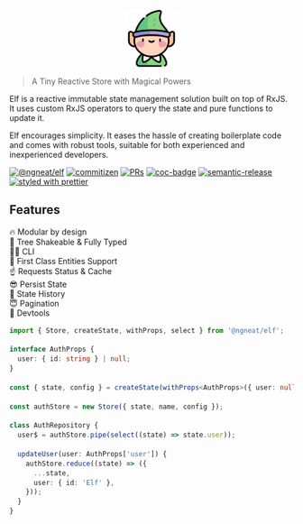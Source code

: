 <p align="center">
 <img width="20%" height="20%" src="elf.png">
</p>

> A Tiny Reactive Store with Magical Powers

Elf is a reactive immutable state management solution built on top of RxJS. It uses custom RxJS operators to query the state and pure functions to update it.

Elf encourages simplicity. It eases the hassle of creating boilerplate code and comes with robust tools, suitable for both experienced and inexperienced developers.

[![@ngneat/elf](https://github.com/ngneat/elf/actions/workflows/ci.yml/badge.svg)](https://github.com/ngneat/elf/actions/workflows/ci.yml)
[![commitizen](https://img.shields.io/badge/commitizen-friendly-brightgreen.svg?style=flat-square)]()
[![PRs](https://img.shields.io/badge/PRs-welcome-brightgreen.svg?style=flat-square)]()
[![coc-badge](https://img.shields.io/badge/codeof-conduct-ff69b4.svg?style=flat-square)]()
[![semantic-release](https://img.shields.io/badge/%20%20%F0%9F%93%A6%F0%9F%9A%80-semantic--release-e5079.svg?style=flat-square)](https://github.com/semantic-release/semantic-release)
[![styled with prettier](https://img.shields.io/badge/styled_with-prettier-ff69b4.svg?style=flat-square)](https://github.com/prettier/prettier)

## Features

🔥 Modular by design <br>
🌴 Tree Shakeable & Fully Typed <br>
👨‍💻 CLI <br>
👩‍ First Class Entities Support<br>
☝️ Requests Status & Cache <br>
😎 Persist State<br>
🥰 State History<br>
😇 Pagination<br>
🐞 Devtools

```ts
import { Store, createState, withProps, select } from '@ngneat/elf';

interface AuthProps {
  user: { id: string } | null;
}

const { state, config } = createState(withProps<AuthProps>({ user: null }));

const authStore = new Store({ state, name, config });

class AuthRepository {
  user$ = authStore.pipe(select((state) => state.user));

  updateUser(user: AuthProps['user']) {
    authStore.reduce((state) => ({
      ...state,
      user: { id: 'Elf' },
    }));
  }
}
```
